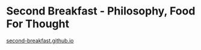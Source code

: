 # Second Breakfast - Philosophy, Food For Thought

[second-breakfast.github.io](https://second-breakfast.github.io)
